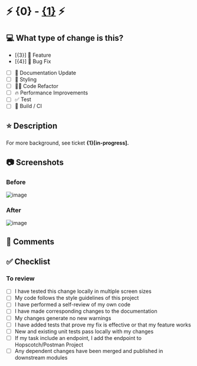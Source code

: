 # ⚡ {0} - [{1}](https://app.clickup.com/t/{2}) ⚡

## 💻 What type of change is this?

- [{3}] 💎 Feature
- [{4}] 🐛 Bug Fix
- [ ] 📝 Documentation Update
- [ ] 🎨 Styling
- [ ] 🧑‍💻 Code Refactor
- [ ] 🔥 Performance Improvements
- [ ] ✅ Test
- [ ] 🤖 Build / CI

## ⭐ Description

<!--
Please include a summary of the change and which issue is fixed. Please also include relevant motivation and context.
Example:
-->

For more background, see ticket **{1}[in-progress].**

<!--
ONLY ADD SECTION IF A NEW PACKAGE IS ADDED
### Requires
This pr requires the following packages to be installed:
- `package1`
- `package2`
The packages are used for `reason1` and `reason2`.

Because of this, you must run `npm i` before starting.
-->

## 📷 Screenshots

<!--
Please include before AND after screenshots of the change, or proof of test about your branch
-->

### Before

![image](https://github.com/Light-it-labs/lightranet/assets/17851841/f55f13c3-0f79-4d38-a6d9-51444daf3c81)

### After

![image](https://github.com/Light-it-labs/lightranet/assets/17851841/38fd90e3-09e0-4af4-85e0-b8801d479f8c)


## 💬 Comments

<!--
Please describe any known issues, bugs, or unintended consequences with this change. Also, please include any additional comments you feel are relevant to the reviewer.

Ex:
This pr is blocked by #1234.
Im awaiting backend changes to be merged before I can complete this, etc.
This
-->

## ✅ Checklist
### To review
- [ ] I have tested this change locally in multiple screen sizes
- [ ] My code follows the style guidelines of this project
- [ ] I have performed a self-review of my own code
- [ ] I have made corresponding changes to the documentation
- [ ] My changes generate no new warnings
- [ ] I have added tests that prove my fix is effective or that my feature works
- [ ] New and existing unit tests pass locally with my changes
- [ ] If my task include an endpoint, I add the endpoint to Hopscotch/Postman Project
- [ ] Any dependent changes have been merged and published in downstream modules
